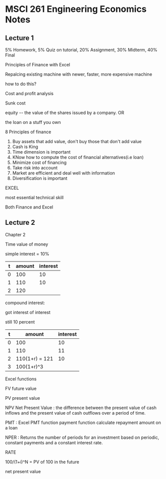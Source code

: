 # MSCI 261 Engineering Economics Notes

## Lecture 1 

5% Homework, 5% Quiz on tutorial, 20% Assignment, 30% Midterm, 40% Final

Principles of Finance with Excel 

Repalcing existing machine with newer, faster, more expensive machine 

how to do this? 

Cost and profit analysis 

Sunk cost 

equity -- the value of the shares issued by a company. OR 

the loan on a stuff you own 

8 Principles of finance 

1. Buy assets that add value, don't buy those that don't add value 
2. Cash is King
3. Time dimension is important 
4. KNow how to compute the cost of financial alternatives(i.e loan)
5. Minimize cost of financing
6. Take risk into account
7. Market are efficient and deal well with information 
8. Diversification is important 

EXCEL 

most essential technical skill 

Both Finance and Excel 

## Lecture 2 

Chapter 2 

Time value of money 

simple interest  = 10% 

t | amount  | interest 
---------|----------|---------
 0 | 100 | 10
 1 | 110 | 10
 2 | 120 | 


compound interest: 

got interest of interest 

still 10 percent 

t | amount  | interest 
---------|----------|---------
 0 | 100 | 10
 1 | 110 | 11
 2 | 110(1+r) = 121 |  10
 3 | 100(1+r)^3

 Excel functions 

 FV future value 

 PV present value 

 NPV Net Present Value : the difference between the present value of cash inflows and the present value of cash outflows over a period of time.
 
 PMT : Excel PMT function payment function calculate repayment amount on a loan 
 
 NPER : Returns the number of periods for an investment based on periodic, constant payments and a constant interest rate.
 
 RATE 

 100/(1+i)^N = PV of 100 in the future 

 net present value 

 